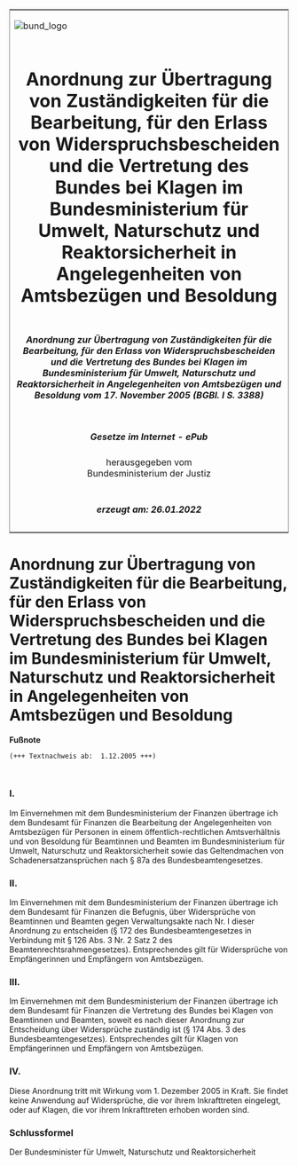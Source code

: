 <span id="DECKBLATT.html"></span>

<table border="0" frame="border" width="100%">

<tr valign="top">

<td align="left">

![bund\_logo](BfJ_2021_Web_de_de.gif)

</td>

<td align="right">

 

</td>

</tr>

<tr align="center" valign="middle">

<td colspan="2">

# Anordnung zur Übertragung von Zuständigkeiten für die Bearbeitung, für den Erlass von Widerspruchsbescheiden und die Vertretung des Bundes bei Klagen im Bundesministerium für Umwelt, Naturschutz und Reaktorsicherheit in Angelegenheiten von Amtsbezügen und Besoldung

</td>

</tr>

<tr align="center" valign="middle">

<td colspan="2">

##### Anordnung zur Übertragung von Zuständigkeiten für die Bearbeitung, für den Erlass von Widerspruchsbescheiden und die Vertretung des Bundes bei Klagen im Bundesministerium für Umwelt, Naturschutz und Reaktorsicherheit in Angelegenheiten von Amtsbezügen und Besoldung vom 17. November 2005 (BGBl. I S. 3388)

</td>

</tr>

<tr align="center" valign="middle">

<td colspan="2">

  
  

##### Gesetze im Internet - ePub  
  
herausgegeben vom  
Bundesministerium der Justiz

</td>

</tr>

<tr align="center" valign="bottom">

<td colspan="2">

  
  

##### erzeugt am: 26.01.2022

</td>

</tr>

</table>

<span id="BJNR338800005.html"></span>

# Anordnung zur Übertragung von Zuständigkeiten für die Bearbeitung, für den Erlass von Widerspruchsbescheiden und die Vertretung des Bundes bei Klagen im Bundesministerium für Umwelt, Naturschutz und Reaktorsicherheit in Angelegenheiten von Amtsbezügen und Besoldung

<div>

  
**Fußnote**

<div class="jnhtml">

<div>

<div class="jurAbsatz">

  

``` 
(+++ Textnachweis ab:  1.12.2005 +++)

 
```

</div>

</div>

</div>

</div>

<span id="BJNR338800005BJNE000100000.html"></span>

### I.  

<div>

<div class="jnhtml">

<div>

<div class="jurAbsatz">

Im Einvernehmen mit dem Bundesministerium der Finanzen übertrage ich dem
Bundesamt für Finanzen die Bearbeitung der Angelegenheiten von
Amtsbezügen für Personen in einem öffentlich-rechtlichen Amtsverhältnis
und von Besoldung für Beamtinnen und Beamten im Bundesministerium für
Umwelt, Naturschutz und Reaktorsicherheit sowie das Geltendmachen von
Schadenersatzansprüchen nach § 87a des Bundesbeamtengesetzes.

</div>

</div>

</div>

</div>

<span id="BJNR338800005BJNE000200000.html"></span>

### II.  

<div>

<div class="jnhtml">

<div>

<div class="jurAbsatz">

Im Einvernehmen mit dem Bundesministerium der Finanzen übertrage ich dem
Bundesamt für Finanzen die Befugnis, über Widersprüche von Beamtinnen
und Beamten gegen Verwaltungsakte nach Nr. I dieser Anordnung zu
entscheiden (§ 172 des Bundesbeamtengesetzes in Verbindung mit § 126
Abs. 3 Nr. 2 Satz 2 des Beamtenrechtsrahmengesetzes). Entsprechendes
gilt für Widersprüche von Empfängerinnen und Empfängern von Amtsbezügen.

</div>

</div>

</div>

</div>

<span id="BJNR338800005BJNE000300000.html"></span>

### III.  

<div>

<div class="jnhtml">

<div>

<div class="jurAbsatz">

Im Einvernehmen mit dem Bundesministerium der Finanzen übertrage ich dem
Bundesamt für Finanzen die Vertretung des Bundes bei Klagen von
Beamtinnen und Beamten, soweit es nach dieser Anordnung zur Entscheidung
über Widersprüche zuständig ist (§ 174 Abs. 3 des
Bundesbeamtengesetzes). Entsprechendes gilt für Klagen von
Empfängerinnen und Empfängern von Amtsbezügen.

</div>

</div>

</div>

</div>

<span id="BJNR338800005BJNE000400000.html"></span>

### IV.  

<div>

<div class="jnhtml">

<div>

<div class="jurAbsatz">

Diese Anordnung tritt mit Wirkung vom 1. Dezember 2005 in Kraft. Sie
findet keine Anwendung auf Widersprüche, die vor ihrem Inkrafttreten
eingelegt, oder auf Klagen, die vor ihrem Inkrafttreten erhoben worden
sind.

</div>

</div>

</div>

</div>

<span id="BJNR338800005BJNE000500000.html"></span>

### Schlussformel  

<div>

<div class="jnhtml">

<div>

<div class="jurAbsatz">

Der Bundesminister für Umwelt, Naturschutz und Reaktorsicherheit

</div>

</div>

</div>

</div>
